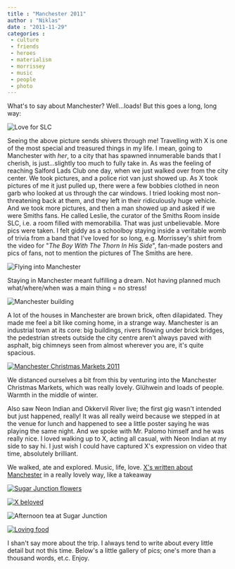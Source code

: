 ```yaml
---
title : "Manchester 2011"
author : "Niklas"
date : "2011-11-29"
categories : 
 - culture
 - friends
 - heroes
 - materialism
 - morrissey
 - music
 - people
 - photo
---
```


What's to say about Manchester? Well...loads! But this goes a long, long way:

![Love for SLC](http://farm7.staticflickr.com/6056/6417004743_36e4e518ce_z.jpg "SLC is love")

Seeing the above picture sends shivers through me! Travelling with X is one of the most special and treasured things in my life. I mean, going to Manchester with _her_, to a city that has spawned innumerable bands that I cherish, is just...slightly too much to fully take in. As was the feeling of reaching Salford Lads Club one day, when we just walked over from the city center. We took pictures, and a police riot van just showed up. As X took pictures of me it just pulled up, there were a few bobbies clothed in neon garb who looked at us through the car windows. I tried looking most non-threatening back at them, and they left in their ridiculously huge vehicle. And we took more pictures, and then a man showed up and asked if we were Smiths fans. He called Leslie, the curator of the Smiths Room inside SLC, i.e. a room filled with memorabilia. That was just unbelievable. More pics were taken. I felt giddy as a schoolboy staying inside a veritable womb of trivia from a band that I've loved for so long, e.g. Morrissey's shirt from the video for "_The Boy With The Thorn In His Side_", fan-made posters and pics of fans, not to mention the pictures of The Smiths are here.

![Flying into Manchester](http://farm8.staticflickr.com/7026/6416968165_da75462f2a.jpg "Flying into Manchester")

Staying in Manchester meant fulfilling a dream. Not having planned much what/where/when was a main thing = no stress!

![Manchester building](http://farm7.staticflickr.com/6214/6416975169_00f62ccdfd.jpg "Popular MCR building look")

A lot of the houses in Manchester are brown brick, often dilapidated. They made me feel a bit like coming home, in a strange way. Manchester is an industrial town at its core: big buildings, rivers flowing under brick bridges, the pedestrian streets outside the city centre aren't always paved with asphalt, big chimneys seen from almost wherever you are, it's quite spacious.

[![](http://farm7.staticflickr.com/6110/6416972099_aa7326788e.jpg "Manchester Christmas Markets 2011")](http://www.flickr.com/photos/pivic/6416972099)

We distanced ourselves a bit from this by venturing into the Manchester Christmas Markets, which was really lovely. Glühwein and loads of people. Warmth in the middle of winter.

Also saw Neon Indian and Okkervil River live; the first gig wasn't intended but just happened, really! It was all really weird because we stepped in at the venue for lunch and happened to see a little poster saying he was playing the same night. And we spoke with Mr. Palomo himself and he was really nice. I loved walking up to X, acting all casual, with Neon Indian at my side to say hi. I just wish I could have captured X's expression on video that time, absolutely brilliant.

We walked, ate and explored. Music, life, love. [X's written about Manchester](http://cyndamoore.wordpress.com/2011/11/25/manchester-madness-november-2011-%E2%99%A1/) in a really lovely way, like a takeaway

[![](http://farm8.staticflickr.com/7153/6417038939_6ef3d3674f_z.jpg "Sugar Junction flowers")](http://www.flickr.com/photos/pivic/6417038939)

[![X beloved](http://farm8.staticflickr.com/7164/6417032905_429f6b9c80.jpg "The cutest smile ever at Sugar Junction")](http://www.flickr.com/photos/pivic/6417032905)

![](http://farm8.staticflickr.com/7165/6417037311_cacfd67c7b.jpg "Afternoon tea at Sugar Junction")

[![Loving food](http://farm8.staticflickr.com/7172/6417033787_f56e769ab5_z.jpg "Loving, lovely food")](http://www.flickr.com/photos/pivic/6417033787)

I shan't say more about the trip. I always tend to write about every little detail but not this time. Below's a little gallery of pics; one's more than a thousand words, et.c. Enjoy.

